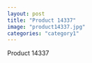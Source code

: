 ```yaml
---
layout: post
title: "Product 14337"
image: "product14337.jpg"
categories: "category1"
---
```

Product 14337
